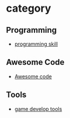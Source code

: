 
# category 

## Programming
- [programming skill](md/programmingskill.md)

## Awesome Code
- [Awesome code](md/awesomecode.md)

## Tools
- [game develop tools](md/gamedevelopmatictools.md)



